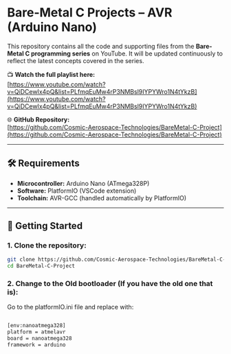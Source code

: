 # Bare-Metal C Projects – AVR (Arduino Nano)

This repository contains all the code and supporting files from the **Bare-Metal C programming series** on YouTube. It will be updated continuously to reflect the latest concepts covered in the series.

📺 **Watch the full playlist here:**  
[https://www.youtube.com/watch?v=QiDCewIx4pQ&list=PLfmqEuMw4rP3NMBsl9IYPYWro1N4tYkzB](https://www.youtube.com/watch?v=QiDCewIx4pQ&list=PLfmqEuMw4rP3NMBsl9IYPYWro1N4tYkzB)

🌐 **GitHub Repository:**  
[https://github.com/Cosmic-Aerospace-Technologies/BareMetal-C-Project](https://github.com/Cosmic-Aerospace-Technologies/BareMetal-C-Project)

---

## 🛠 Requirements

- **Microcontroller:** Arduino Nano (ATmega328P)
- **Software:** PlatformIO (VSCode extension)
- **Toolchain:** AVR-GCC (handled automatically by PlatformIO)

---

## 🚀 Getting Started

### 1. Clone the repository:

```bash
git clone https://github.com/Cosmic-Aerospace-Technologies/BareMetal-C-Project.git
cd BareMetal-C-Project
```
### 2. Change to the Old bootloader (If you have the old one that is):
Go to the platformIO.ini file and replace with:
```bash

[env:nanoatmega328]
platform = atmelavr
board = nanoatmega328
framework = arduino

```
